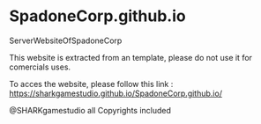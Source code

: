 # SpadoneCorp.github.io
ServerWebsiteOfSpadoneCorp

This website is extracted from an template, please do not use it for comercials uses.

To acces the website, please follow this link : https://sharkgamestudio.github.io/SpadoneCorp.github.io/

@SHARKgamestudio all Copyrights included

